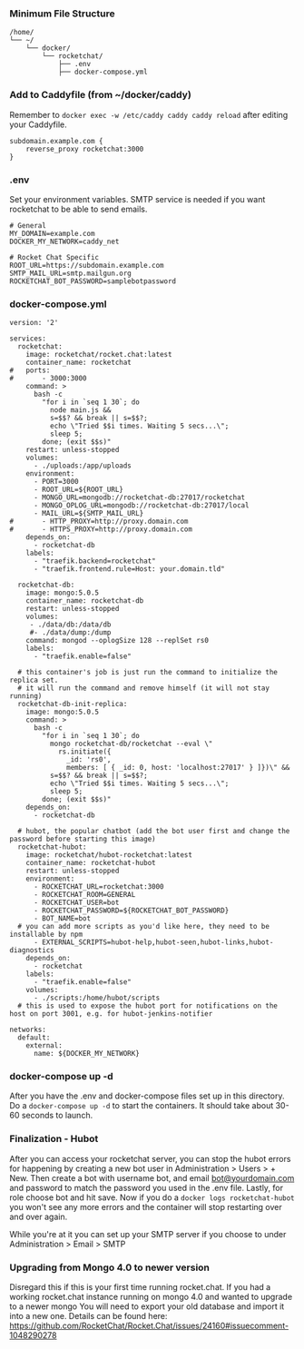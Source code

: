 ### Minimum File Structure
```
/home/
└── ~/
    └── docker/
        └── rocketchat/
            ├── .env
            ├── docker-compose.yml
```

### Add to Caddyfile (from ~/docker/caddy)
Remember to `docker exec -w /etc/caddy caddy caddy reload` after editing your Caddyfile.
```
subdomain.example.com {
	reverse_proxy rocketchat:3000
}
```

### .env
Set your environment variables. SMTP service is needed if you want rocketchat to be able to send emails.
```
# General
MY_DOMAIN=example.com
DOCKER_MY_NETWORK=caddy_net

# Rocket Chat Specific
ROOT_URL=https://subdomain.example.com
SMTP_MAIL_URL=smtp.mailgun.org
ROCKETCHAT_BOT_PASSWORD=samplebotpassword
```

### docker-compose.yml
```
version: '2'

services:
  rocketchat:
    image: rocketchat/rocket.chat:latest
    container_name: rocketchat
#   ports:
#       - 3000:3000
    command: >
      bash -c
        "for i in `seq 1 30`; do
          node main.js &&
          s=$$? && break || s=$$?;
          echo \"Tried $$i times. Waiting 5 secs...\";
          sleep 5;
        done; (exit $$s)"
    restart: unless-stopped
    volumes:
      - ./uploads:/app/uploads
    environment:
      - PORT=3000
      - ROOT_URL=${ROOT_URL}
      - MONGO_URL=mongodb://rocketchat-db:27017/rocketchat
      - MONGO_OPLOG_URL=mongodb://rocketchat-db:27017/local
      - MAIL_URL=${SMTP_MAIL_URL}
#       - HTTP_PROXY=http://proxy.domain.com
#       - HTTPS_PROXY=http://proxy.domain.com
    depends_on:
      - rocketchat-db
    labels:
      - "traefik.backend=rocketchat"
      - "traefik.frontend.rule=Host: your.domain.tld"

  rocketchat-db:
    image: mongo:5.0.5
    container_name: rocketchat-db
    restart: unless-stopped
    volumes:
     - ./data/db:/data/db
     #- ./data/dump:/dump
    command: mongod --oplogSize 128 --replSet rs0
    labels:
      - "traefik.enable=false"

  # this container's job is just run the command to initialize the replica set.
  # it will run the command and remove himself (it will not stay running)
  rocketchat-db-init-replica:
    image: mongo:5.0.5
    command: >
      bash -c
        "for i in `seq 1 30`; do
          mongo rocketchat-db/rocketchat --eval \"
            rs.initiate({
              _id: 'rs0',
              members: [ { _id: 0, host: 'localhost:27017' } ]})\" &&
          s=$$? && break || s=$$?;
          echo \"Tried $$i times. Waiting 5 secs...\";
          sleep 5;
        done; (exit $$s)"
    depends_on:
      - rocketchat-db

  # hubot, the popular chatbot (add the bot user first and change the password before starting this image)
  rocketchat-hubot:
    image: rocketchat/hubot-rocketchat:latest
    container_name: rocketchat-hubot
    restart: unless-stopped
    environment:
      - ROCKETCHAT_URL=rocketchat:3000
      - ROCKETCHAT_ROOM=GENERAL
      - ROCKETCHAT_USER=bot
      - ROCKETCHAT_PASSWORD=${ROCKETCHAT_BOT_PASSWORD}
      - BOT_NAME=bot
  # you can add more scripts as you'd like here, they need to be installable by npm
      - EXTERNAL_SCRIPTS=hubot-help,hubot-seen,hubot-links,hubot-diagnostics
    depends_on:
      - rocketchat
    labels:
      - "traefik.enable=false"
    volumes:
      - ./scripts:/home/hubot/scripts
  # this is used to expose the hubot port for notifications on the host on port 3001, e.g. for hubot-jenkins-notifier

networks:
  default:
    external:
      name: ${DOCKER_MY_NETWORK}
```

### docker-compose up -d
After you have the .env and docker-compose files set up in this directory. Do a ```docker-compose up -d``` to start the containers. It should take about 30-60 seconds to launch.

### Finalization - Hubot
After you can access your rocketchat server, you can stop the hubot errors for happening by creating a new bot user in Administration > Users > + New. Then create a bot with username bot, and email bot@yourdomain.com and password to match the password you used in the .env file. Lastly, for role choose bot and hit save. Now if you do a `docker logs rocketchat-hubot` you won't see any more errors and the container will stop restarting over and over again.

While you're at it you can set up your SMTP server if you choose to under Administration > Email > SMTP

### Upgrading from Mongo 4.0 to newer version
Disregard this if this is your first time running rocket.chat.
If you had a working rocket.chat instance running on mongo 4.0 and wanted to upgrade to a newer mongo
You will need to export your old database and import it into a new one.
Details can be found here: https://github.com/RocketChat/Rocket.Chat/issues/24160#issuecomment-1048290278

